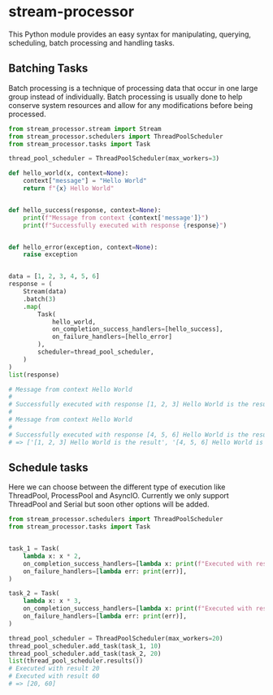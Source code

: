 # stream-processor
This Python module provides an easy syntax for manipulating, querying, scheduling, batch processing and handling tasks.

## Batching Tasks
Batch processing is a technique of processing data that occur in one large group instead of individually. Batch processing is usually done to help conserve system resources and allow for any modifications before being processed.

```python
from stream_processor.stream import Stream
from stream_processor.schedulers import ThreadPoolScheduler 
from stream_processor.tasks import Task

thread_pool_scheduler = ThreadPoolScheduler(max_workers=3)

def hello_world(x, context=None):
    context["message"] = "Hello World"
    return f"{x} Hello World"


def hello_success(response, context=None):
    print(f"Message from context {context['message']}")
    print(f"Successfully executed with response {response}")


def hello_error(exception, context=None):
    raise exception


data = [1, 2, 3, 4, 5, 6]
response = (
    Stream(data)
    .batch(3)
    .map(
        Task(
            hello_world, 
            on_completion_success_handlers=[hello_success], 
            on_failure_handlers=[hello_error]
        ),
        scheduler=thread_pool_scheduler,
    )
)
list(response)

# Message from context Hello World
#
# Successfully executed with response [1, 2, 3] Hello World is the result
#
# Message from context Hello World
#
# Successfully executed with response [4, 5, 6] Hello World is the result
# => ['[1, 2, 3] Hello World is the result', '[4, 5, 6] Hello World is the result']
```

## Schedule tasks
Here we can choose between the different type of execution like ThreadPool, ProcessPool and AsyncIO.
Currently we only support ThreadPool and Serial but soon other options will be added.
```python
from stream_processor.schedulers import ThreadPoolScheduler
from stream_processor.tasks import Task


task_1 = Task(
    lambda x: x * 2,
    on_completion_success_handlers=[lambda x: print(f"Executed with result {x}")],
    on_failure_handlers=[lambda err: print(err)],
)

task_2 = Task(
    lambda x: x * 3,
    on_completion_success_handlers=[lambda x: print(f"Executed with result {x}")],
    on_failure_handlers=[lambda err: print(err)],
)

thread_pool_scheduler = ThreadPoolScheduler(max_workers=20)
thread_pool_scheduler.add_task(task_1, 10)
thread_pool_scheduler.add_task(task_2, 20)
list(thread_pool_scheduler.results())
# Executed with result 20
# Executed with result 60
# => [20, 60]
```
